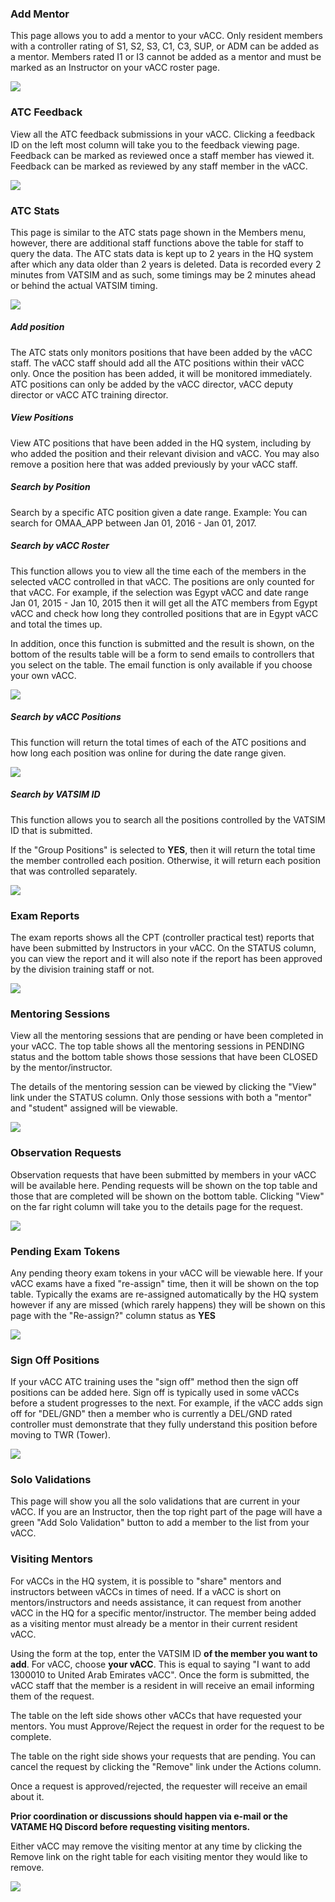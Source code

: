 ### Add Mentor
This page allows you to add a mentor to your vACC. Only resident members with a controller rating of S1, S2, S3, C1, C3, SUP, or ADM can be added as a mentor. Members rated I1 or I3 cannot be added as a mentor and must be marked as an Instructor on your vACC roster page.

![](/assets/atcmentor1.PNG)

### ATC Feedback
View all the ATC feedback submissions in your vACC. Clicking a feedback ID on the left most column will take you to the feedback viewing page. Feedback can be marked as reviewed once a staff member has viewed it. Feedback can be marked as reviewed by any staff member in the vACC.

![](/assets/atcfeedback1.PNG)

### ATC Stats
This page is similar to the ATC stats page shown in the Members menu, however, there are additional staff functions above the table for staff to query the data. The ATC stats data is kept up to 2 years in the HQ system after which any data older than 2 years is deleted. Data is recorded every 2 minutes from VATSIM and as such, some timings may be 2 minutes ahead or behind the actual VATSIM timing.

![](/assets/atcstats1.PNG)

##### Add position
The ATC stats only monitors positions that have been added by the vACC staff. The vACC staff should add all the ATC positions within their vACC only. Once the position has been added, it will be monitored immediately. ATC positions can only be added by the vACC director, vACC deputy director or vACC ATC training director.

##### View Positions
View ATC positions that have been added in the HQ system, including by who added the position and their relevant division and vACC. You may also remove a position here that was added previously by your vACC staff. 

##### Search by Position
Search by a specific ATC position given a date range. Example: You can search for OMAA_APP between Jan 01, 2016 - Jan 01, 2017.

##### Search by vACC Roster
This function allows you to view all the time each of the members in the selected vACC controlled in that vACC. The positions are only counted for that vACC. For example, if the selection was Egypt vACC and date range Jan 01, 2015 - Jan 10, 2015 then it will get all the ATC members from Egypt vACC and check how long they controlled positions that are in Egypt vACC and total the times up. 

In addition, once this function is submitted and the result is shown, on the bottom of the results table will be a form to send emails to controllers that you select on the table. The email function is only available if you choose your own vACC.

![](/assets/atcstats2.PNG)

##### Search by vACC Positions
This function will return the total times of each of the ATC positions and how long each position was online for during the date range given.

![](/assets/atcstats3.PNG)

##### Search by VATSIM ID
This function allows you to search all the positions controlled by the VATSIM ID that is submitted. 

If the "Group Positions" is selected to **YES**, then it will return the total time the member controlled each position. Otherwise, it will return each position that was controlled separately.

![](/assets/atcstats4.PNG)

### Exam Reports
The exam reports shows all the CPT (controller practical test) reports that have been submitted by Instructors in your vACC. On the STATUS column, you can view the report and it will also note if the report has been approved by the division training staff or not.

![](/assets/examreps1.PNG)

### Mentoring Sessions
View all the mentoring sessions that are pending or have been completed in your vACC. The top table shows all the mentoring sessions in PENDING status and the bottom table shows those sessions that have been CLOSED by the mentor/instructor. 

The details of the mentoring session can be viewed by clicking the "View" link under the STATUS column. Only those sessions with both a "mentor" and "student" assigned will be viewable.

![](/assets/mentoring1.PNG)

### Observation Requests
Observation requests that have been submitted by members in your vACC will be available here. Pending requests will be shown on the top table and those that are completed will be shown on the bottom table. Clicking "View" on the far right column will take you to the details page for the request.

![](/assets/obsreq3.PNG)

### Pending Exam Tokens
Any pending theory exam tokens in your vACC will be viewable here. If your vACC exams have a fixed "re-assign" time, then it will be shown on the top table. Typically the exams are re-assigned automatically by the HQ system however if any are missed (which rarely happens) they will be shown on this page with the "Re-assign?" column status as **YES**

![](/assets/pendingtokens1.PNG)

### Sign Off Positions
If your vACC ATC training uses the "sign off" method then the sign off positions can be added here. Sign off is typically used in some vACCs before a student progresses to the next. For example, if the vACC adds sign off for "DEL/GND" then a member who is currently a DEL/GND rated controller must demonstrate that they fully understand this position before moving to TWR (Tower). 

![](/assets/signoffs1.PNG)

### Solo Validations
This page will show you all the solo validations that are current in your vACC. If you are an Instructor, then the top right part of the page will have a green "Add Solo Validation" button to add a member to the list from your vACC.

### Visiting Mentors
For vACCs in the HQ system, it is possible to "share" mentors and instructors between vACCs in times of need. If a vACC is short on mentors/instructors and needs assistance, it can request from another vACC in the HQ for a specific mentor/instructor. The member being added as a visiting mentor must already be a mentor in their current resident vACC.

Using the form at the top, enter the VATSIM ID **of the member you want to add**. For vACC, choose **your vACC**. This is equal to saying "I want to add 1300010 to United Arab Emirates vACC". Once the form is submitted, the vACC staff that the member is a resident in will receive an email informing them of the request.

The table on the left side shows other vACCs that have requested your mentors. You must Approve/Reject the request in order for the request to be complete. 

The table on the right side shows your requests that are pending. You can cancel the request by clicking the "Remove" link under the Actions column.

Once a request is approved/rejected, the requester will receive an email about it.

**Prior coordination or discussions should happen via e-mail or the VATAME HQ Discord before requesting visiting mentors.**

Either vACC may remove the visiting mentor at any time by clicking the Remove link on the right table for each visiting mentor they would like to remove.

![](/assets/visiting-mentors2.PNG)